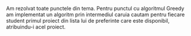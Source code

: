 Am rezolvat toate punctele din tema.
Pentru punctul cu algoritmul Greedy am implementat un algoritm prin intermediul caruia cautam pentru fiecare student primul proiect din lista lui de preferinte
care este disponibil, atribuindu-i acel proiect.